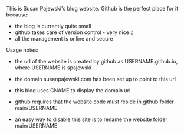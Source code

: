 This is Susan Pajewski's blog website. Github is the perfect place for it because:
- the blog is currently quite small
- github takes care of version control - very nice :)
- all the management is online and secure

Usage notes:
- the url of the website is created by github as USERNAME.github.io, where USERNAME is spajewski
- the domain susanpajewski.com has been set up to point to this url
- this blog uses CNAME to display the domain url

- github requires that the website code *must* reside in github folder main/USERNAME
- an easy way to disable this site is to rename the website folder main/USERNAME

